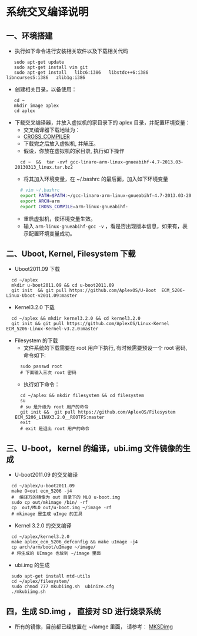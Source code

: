 # 系统交叉编译说明

## 一、环境搭建

* 执行如下命令进行安装相关软件以及下载相关代码
````shell
   sudo apt-get update
   sudo apt-get install vim git
   sudo apt-get install   libc6:i386   libstdc++6:i386   libncurses5:i386   zlib1g:i386
````
* 创建相关目录，以备使用：
````shell
   cd ~
   mkdir image aplex
   cd aplex
````
* 下载交叉编译器，并放入虚拟机的家目录下的 aplex 目录，并配置环境变量：
    * 交叉编译器下载地址为：
  	* [CROSS_COMPILER](https://launchpad.net/linaro-toolchain-binaries/trunk/2013.03/+download/gcc-linaro-arm-linux-gnueabihf-4.7-2013.03-20130313_linux.tar.bz2)
    * 下载完之后放入虚拟机, 并解压。
    * 假设，你放在虚拟机的家目录, 执行如下操作
    ```shell
      cd ~  &&  tar -xvf gcc-linaro-arm-linux-gnueabihf-4.7-2013.03-20130313_linux.tar.bz2
    ```
    * 将其加入环境变量，在 ~/.bashrc 的最后面，加入如下环境变量
    ```sh
      # vim ~/.bashrc
      export PATH=$PATH:~/gcc-linaro-arm-linux-gnueabihf-4.7-2013.03-20130313_linux/bin
      export ARCH=arm
      export CROSS_COMPILE=arm-linux-gnueabihf-
    ```
    * 重启虚拟机，使环境变量生效。
    * 输入 `arm-linux-gnueabihf-gcc -v` ，看是否出现版本信息，如果有，表示配置环境变量成功。

## 二、Uboot, Kernel, Filesystem 下载
* Uboot2011.09 下载
```shell
  cd ~/aplex
  mkdir u-boot2011.09 && cd u-boot2011.09
  git init  && git pull https://github.com/AplexOS/U-Boot  ECM_5206-Linux-Uboot-v2011.09:master
```
* Kernel3.2.0 下载
```shell
  cd ~/aplex && mkdir kernel3.2.0 && cd kernel3.2.0
  git init && git pull https://github.com/AplexOS/Linux-Kernel  ECM_5206-Linux-Kernel-v3.2.0:master
```

* Filesystem 的下载
  *  文件系统的下载需要在 root 用户下执行, 有时候需要预设一个 root 密码, 命令如下:
  ```shell
    sudo passwd root
    # 下面输入三次 root 密码
  ```
  * 执行如下命令：
  ```shell
    cd ~/aplex && mkdir filesystem && cd filesystem
    su
    # su 是升级为 root 用户的命令
    git init &&  git pull https://github.com/AplexOS/Filesystem  ECM_5206_LINUX3.2.0__ROOTFS:master
    exit
    # exit 是退出 root 用户的命令
  ```

## 三、U-boot， kernel 的编译，ubi.img 文件镜像的生成
*  U-boot2011.09 的交叉编译
```shell
  cd ~/aplex/u-boot2011.09
  make O=out ecm_5206 -j4
  #  编译万的镜像为 out 目录下的 MLO u-boot.img
  sudo cp out/mkimage /bin/ -rf
  cp  out/MLO out/u-boot.img ~/image -rf
  # mkimage 是生成 uImge 的工具
```
* Kernel 3.2.0 的交叉编译
```shell
  cd ~/aplex/kernel3.2.0
  make aplex_ecm_5206_defconfig && make uImage -j4
  cp arch/arm/boot/uImage ~/image/
  # 将生成的 UImage 也放到 ~/image 里面
```
* ubi.img 的生成
```shell
  sudo apt-get install mtd-utils
  cd ~/aplex/filesystem/
  sudo chmod 777 mkubiimg.sh  ubinize.cfg
  ./mkubiimg.sh
```
## 四，生成 SD.img ， 直接对 SD 进行烧录系统
* 所有的镜像，目前都已经放置在 ~/iamge 里面， 请参考：
  [MKSDimg](MkSDimg.md)
